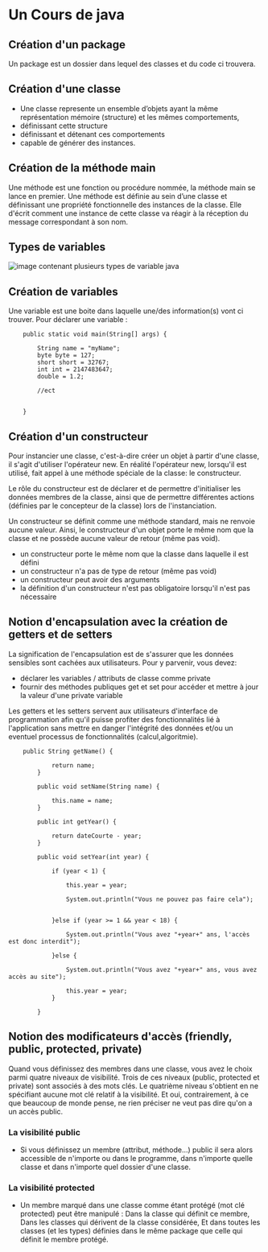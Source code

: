 # Un Cours de java
## Création d'un package

Un package est un dossier dans lequel des classes et du code ci trouvera.

## Création d'une classe
- Une classe represente un ensemble d’objets ayant la même représentation mémoire (structure) et les mêmes comportements,
- définissant cette structure
- définissant et détenant ces comportements
- capable de générer des instances.

## Création de la méthode main

Une méthode est une fonction ou procédure nommée, la méthode main se lance en premier. Une méthode est définie au sein d’une classe et définissant une propriété fonctionnelle
des instances de la classe. Elle d'écrit comment une instance de cette classe va réagir à la réception du message
correspondant à son nom.

## Types de variables
![image contenant plusieurs types de variable java](http://www.write-technical.com/126581/session2/index.6.gif)

## Création de variables

Une variable est une boite dans laquelle une/des information(s) vont ci trouver.
Pour déclarer une variable : 

		public static void main(String[] args) {
			
			String name = "myName";
			byte byte = 127;
			short short = 32767;
			int int = 2147483647;
			double = 1.2;
			
			//ect
		
		
		}

## Création d'un constructeur

Pour instancier une classe, c'est-à-dire créer un objet à partir d'une classe, il s'agit d'utiliser l'opérateur new.
En réalité l'opérateur new, lorsqu'il est utilisé, fait appel à une méthode spéciale de la classe: le constructeur.

Le rôle du constructeur est de déclarer et de permettre d'initialiser les données membres de la classe, ainsi que de permettre différentes actions (définies par le concepteur de la classe) lors de l'instanciation.

Un constructeur se définit comme une méthode standard, mais ne renvoie aucune valeur.
Ainsi, le constructeur d'un objet porte le même nom que la classe et ne possède aucune valeur de retour (même pas void).

	
- un constructeur porte le même nom que la classe dans laquelle il est défini
- un constructeur n'a pas de type de retour (même pas void)
- un constructeur peut avoir des arguments
- la définition d'un constructeur n'est pas obligatoire lorsqu'il n'est pas nécessaire

## Notion d'encapsulation avec la création de getters et de setters
La signification de l'encapsulation est de s'assurer que les données sensibles sont cachées aux utilisateurs. Pour y parvenir, vous devez:

- déclarer les variables / attributs de classe comme private
- fournir des méthodes publiques get et set pour accéder et mettre à jour la valeur d'une private variable

Les getters et les setters servent aux utilisateurs d'interface de programmation afin qu'il puisse profiter des fonctionnalités lié à l'application sans mettre en danger l'intégrité des données et/ou un eventuel processus de fonctionnalités (calcul,algoritmie).

		public String getName() {
				
				return name;
			}
		
			public void setName(String name) {
				
				this.name = name;
			}
		
			public int getYear() {
				
				return dateCourte - year;
			}
		
			public void setYear(int year) {
				
				if (year < 1) {
					
					this.year = year;
					
					System.out.println("Vous ne pouvez pas faire cela");
					
					
				}else if (year >= 1 && year < 18) {
					
					System.out.println("Vous avez "+year+" ans, l'accès est donc interdit");
					
				}else {
					
					System.out.println("Vous avez "+year+" ans, vous avez accès au site");
					
					this.year = year;
				}
				
			}
## Notion des modificateurs d'accès (friendly, public, protected, private) 

Quand vous définissez des membres dans une classe, vous avez le choix parmi quatre niveaux de visibilité. Trois de ces niveaux (public, protected et private) sont associés à des mots clés. Le quatrième niveau s'obtient en ne spécifiant aucune mot clé relatif à la visibilité. Et oui, contrairement, à ce que beaucoup de monde pense, ne rien préciser ne veut pas dire qu'on a un accès public.

### La visibilité public
	
- Si vous définissez un membre (attribut, méthode...) public il sera alors accessible de n'importe ou dans le programme, dans n'importe quelle classe et dans n'importe quel dossier d'une classe.
	
### La visibilité protected

- Un membre marqué dans une classe comme étant protégé (mot clé protected) peut être manipulé : Dans la classe qui définit ce membre,
Dans les classes qui dérivent de la classe considérée,
Et dans toutes les classes (et les types) définies dans le même package que celle qui définit le membre protégé.
